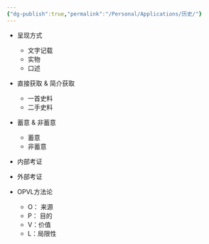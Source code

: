 ```yaml
---
{"dg-publish":true,"permalink":"/Personal/Applications/历史/"}
---
```




- 呈现方式
	- 文字记载
	- 实物
	- 口述
- 直接获取 & 简介获取
	- 一首史料
	- 二手史料
- 蓄意 & 非蓄意
	- 蓄意
	- 非蓄意

- 内部考证
- 外部考证
- OPVL方法论
	- O： 来源
	- P： 目的
	- V：价值
	- L：局限性